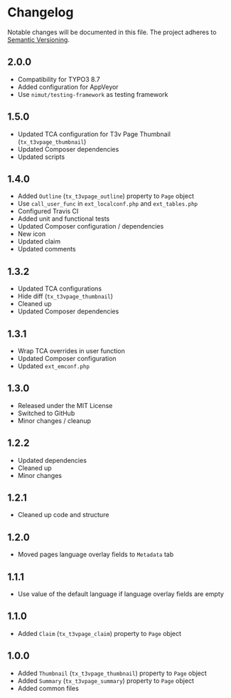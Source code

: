 Changelog
=========

Notable changes will be documented in this file. The project adheres to [Semantic Versioning].

2.0.0
-----

* Compatibility for TYPO3 8.7
* Added configuration for AppVeyor
* Use `nimut/testing-framework` as testing framework

1.5.0
-----

* Updated TCA configuration for T3v Page Thumbnail (`tx_t3vpage_thumbnail`)
* Updated Composer dependencies
* Updated scripts

1.4.0
-----

* Added `Outline` (`tx_t3vpage_outline`) property to `Page` object
* Use `call_user_func` in `ext_localconf.php` and `ext_tables.php`
* Configured Travis CI
* Added unit and functional tests
* Updated Composer configuration / dependencies
* New icon
* Updated claim
* Updated comments

1.3.2
-----

* Updated TCA configurations
* Hide diff (`tx_t3vpage_thumbnail`)
* Cleaned up
* Updated Composer dependencies

1.3.1
-----

* Wrap TCA overrides in user function
* Updated Composer configuration
* Updated `ext_emconf.php`

1.3.0
-----

* Released under the MIT License
* Switched to GitHub
* Minor changes / cleanup

1.2.2
-----

* Updated dependencies
* Cleaned up
* Minor changes

1.2.1
-----

* Cleaned up code and structure

1.2.0
-----

* Moved pages language overlay fields to `Metadata` tab

1.1.1
-----

* Use value of the default language if language overlay fields are empty

1.1.0
-----

* Added `Claim` (`tx_t3vpage_claim`) property to `Page` object

1.0.0
-----

* Added `Thumbnail` (`tx_t3vpage_thumbnail`) property to `Page` object
* Added `Summary` (`tx_t3vpage_summary`) property to `Page` object
* Added common files

[Semantic Versioning]: http://semver.org "Semantic Versioning"